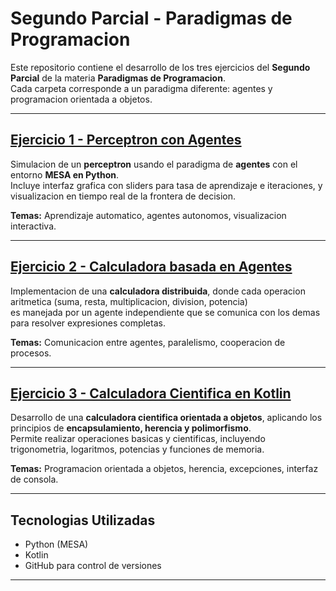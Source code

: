 # Segundo Parcial - Paradigmas de Programacion

Este repositorio contiene el desarrollo de los tres ejercicios del **Segundo Parcial** de la materia **Paradigmas de Programacion**.  
Cada carpeta corresponde a un paradigma diferente: agentes y programacion orientada a objetos.

---

##  [Ejercicio 1 - Perceptron con Agentes](./Ejercicio_1)

Simulacion de un **perceptron** usando el paradigma de **agentes** con el entorno **MESA en Python**.  
Incluye interfaz grafica con sliders para tasa de aprendizaje e iteraciones, y visualizacion en tiempo real de la frontera de decision.

**Temas:** Aprendizaje automatico, agentes autonomos, visualizacion interactiva.

---

##  [Ejercicio 2 - Calculadora basada en Agentes](./Ejercicio_2)

Implementacion de una **calculadora distribuida**, donde cada operacion aritmetica (suma, resta, multiplicacion, division, potencia)  
es manejada por un agente independiente que se comunica con los demas para resolver expresiones completas.

**Temas:** Comunicacion entre agentes, paralelismo, cooperacion de procesos.

---

##  [Ejercicio 3 - Calculadora Cientifica en Kotlin](./Ejercicio_3)

Desarrollo de una **calculadora cientifica orientada a objetos**, aplicando los principios de **encapsulamiento, herencia y polimorfismo**.  
Permite realizar operaciones basicas y cientificas, incluyendo trigonometria, logaritmos, potencias y funciones de memoria.

**Temas:** Programacion orientada a objetos, herencia, excepciones, interfaz de consola.

---

##  Tecnologias Utilizadas
- Python (MESA)
- Kotlin
- GitHub para control de versiones

---

